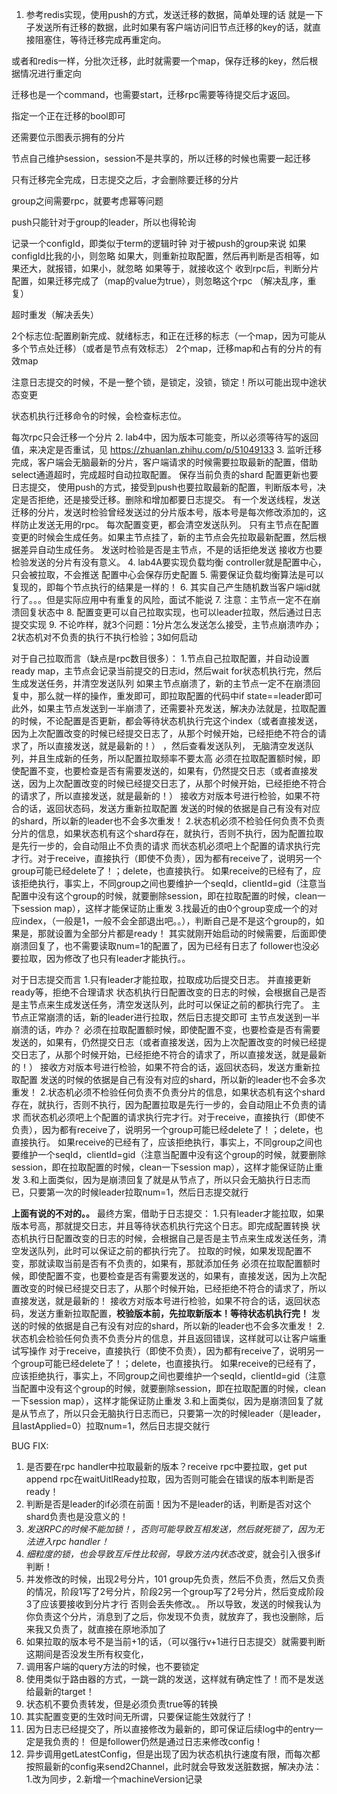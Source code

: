1. 参考redis实现，使用push的方式，发送迁移的数据，简单处理的话
就是一下子发送所有迁移的数据，此时如果有客户端访问旧节点迁移的key的话，就直接阻塞住，等待迁移完成再重定向。

或者和redis一样，分批次迁移，此时就需要一个map，保存迁移的key，然后根据情况进行重定向

迁移也是一个command，也需要start，迁移rpc需要等待提交后才返回。

指定一个正在迁移的bool即可

还需要位示图表示拥有的分片

节点自己维护session，session不是共享的，所以迁移的时候也需要一起迁移

只有迁移完全完成，日志提交之后，才会删除要迁移的分片

group之间需要rpc，就要考虑幂等问题

push只能针对于group的leader，所以也得轮询

记录一个configId，即类似于term的逻辑时钟
对于被push的group来说
如果configId比我的小，则忽略
如果大，则重新拉取配置，然后再判断是否相等，如果还大，就报错，如果小，就忽略
如果等于，就接收这个
收到rpc后，判断分片配置，如果迁移完成了（map的value为true），则忽略这个rpc
（解决乱序，重复）

超时重发（解决丢失）

2个标志位:配置刷新完成、就绪标志，和正在迁移的标志（一个map，因为可能从多个节点处迁移）（或者是节点有效标志）
2个map，迁移map和占有的分片的有效map

注意日志提交的时候，不是一整个锁，是锁定，没锁，锁定！所以可能出现中途状态变更

状态机执行迁移命令的时候，会检查标志位。

每次rpc只会迁移一个分片
2. lab4中，因为版本可能变，所以必须等待写的返回值，来决定是否重试，见
https://zhuanlan.zhihu.com/p/51049133
3. 监听迁移完成，客户端会无脑最新的分片，客户端请求的时候需要拉取最新的配置，借助select通道超时，完成超时自动拉取配置。
   保存当前负责的shard
   配置更新也要日志提交，
   使用push的方式，接受到push也要拉取最新的配置，判断版本号，决定是否拒绝，还是接受迁移。删除和增加都要日志提交。
   有一个发送线程，发送迁移的分片，发送时检验曾经发送过的分片版本号，版本号是每次修改添加的，这样防止发送无用的rpc。
   每次配置变更，都会清空发送队列。
   只有主节点在配置变更的时候会生成任务。如果主节点挂了，新的主节点会先拉取最新配置，然后根据差异自动生成任务。
   发送时检验是否是主节点，不是的话拒绝发送
   接收方也要检验发送的分片有没有意义。
4. lab4A要实现负载均衡
controller就是配置中心，只会被拉取，不会推送
配置中心会保存历史配置
5. 需要保证负载均衡算法是可以复现的，即每个节点执行的结果是一样的！
6. 其实自己产生随机数当客户端id就行了。。。但是实际应用中有重复的风险，面试不能说
7. 注意：主节点一定不在崩溃回复状态中
8. 配置变更可以自己拉取实现，也可以leader拉取，然后通过日志提交实现
9. 不论咋样，就3个问题：1分片怎么发送怎么接受，主节点崩溃咋办；2状态机对不负责的执行不执行检验；3如何启动

对于自己拉取而言（缺点是rpc数目很多）：
1.节点自己拉取配置，并自动设置ready map，主节点会记录当前提交的日志id，然后wait for状态机执行完，然后生成发送任务，并清空发送队列
如果主节点崩溃了，新的主节点一定不在崩溃回复中，那么就一样的操作，重发即可，即拉取配置的代码中if state==leader即可
此外，如果主节点发送到一半崩溃了，还需要补充发送，解决办法就是，拉取配置的时候，不论配置是否更新，都会等待状态机执行完这个index（或者直接发送，因为上次配置改变的时候已经提交日志了，从那个时候开始，已经拒绝不符合的请求了，所以直接发送，就是最新的！） ，然后查看发送队列， 
无脑清空发送队列，并且生成新的任务，所以配置拉取频率不要太高
必须在拉取配置额时候，即使配置不变，也要检查是否有需要发送的，如果有，仍然提交日志（或者直接发送，因为上次配置改变的时候已经提交日志了，从那个时候开始，已经拒绝不符合的请求了，所以直接发送，就是最新的！）
接收方对版本号进行检验，如果不符合的话，返回状态码，发送方重新拉取配置
发送的时候的依据是自己有没有对应的shard，所以新的leader也不会多次重发！
2.状态机必须不检验任何负责不负责分片的信息，如果状态机有这个shard存在，就执行，否则不执行，因为配置拉取是先行一步的，会自动阻止不负责的请求
而状态机必须吧上个配置的请求执行完才行。对于receive，直接执行（即使不负责），因为都有receive了，说明另一个group可能已经delete了！；delete，也直接执行。
如果receive的已经有了，应该拒绝执行，事实上，不同group之间也要维护一个seqId，clientId=gid（注意当配置中没有这个group的时候，就要删除session，即在拉取配置的时候，clean一下session map），这样才能保证防止重发
3.找最近的由0个group变成一个的对应index，（一般是1，一般不会全部退出吧。。），判断自己是不是这个group的，如果是，那就设置为全部分片都是ready！
其实就刚开始启动的时候需要，后面即使崩溃回复了，也不需要读取num=1的配置了，因为已经有日志了
follower也没必要拉取，因为修改了也只有leader才能执行。。

对于日志提交而言
1.只有leader才能拉取，拉取成功后提交日志。 并直接更新ready等，拒绝不合理请求
状态机执行日配置改变的日志的时候，会根据自己是否是主节点来生成发送任务，清空发送队列，此时可以保证之前的都执行完了。
主节点正常崩溃的话，新的leader进行拉取，然后日志提交即可
主节点发送到一半崩溃的话，咋办？
必须在拉取配置额时候，即使配置不变，也要检查是否有需要发送的，如果有，仍然提交日志（或者直接发送，因为上次配置改变的时候已经提交日志了，从那个时候开始，已经拒绝不符合的请求了，所以直接发送，就是最新的！）
接收方对版本号进行检验，如果不符合的话，返回状态码，发送方重新拉取配置
发送的时候的依据是自己有没有对应的shard，所以新的leader也不会多次重发！
2.状态机必须不检验任何负责不负责分片的信息，如果状态机有这个shard存在，就执行，否则不执行，因为配置拉取是先行一步的，会自动阻止不负责的请求
而状态机必须吧上个配置的请求执行完才行。对于receive，直接执行（即使不负责），因为都有receive了，说明另一个group可能已经delete了！；delete，也直接执行。
如果receive的已经有了，应该拒绝执行，事实上，不同group之间也要维护一个seqId，clientId=gid（注意当配置中没有这个group的时候，就要删除session，即在拉取配置的时候，clean一下session map），这样才能保证防止重发
3.和上面类似，因为是崩溃回复了就是从节点了，所以只会无脑执行日志而已，只要第一次的时候leader拉取num=1，然后日志提交就行

**上面有说的不对的。。**
最终方案，借助于日志提交：
1.只有leader才能拉取，如果版本号高，那就提交日志，并且等待状态机执行完这个日志。即完成配置转换
状态机执行日配置改变的日志的时候，会根据自己是否是主节点来生成发送任务，清空发送队列，此时可以保证之前的都执行完了。
拉取的时候，如果发现配置不变，那就读取当前是否有不负责的，如果有，那就添加任务
必须在拉取配置额时候，即使配置不变，也要检查是否有需要发送的，如果有，直接发送，因为上次配置改变的时候已经提交日志了，从那个时候开始，已经拒绝不符合的请求了，所以直接发送，就是最新的！
接收方对版本号进行检验，如果不符合的话，返回状态码，发送方重新拉取配置，**校验版本前，先拉取新版本！等待状态机执行完！**
发送的时候的依据是自己有没有对应的shard，所以新的leader也不会多次重发！
2.状态机会检验任何负责不负责分片的信息，并且返回错误，这样就可以让客户端重试写操作
对于receive，直接执行（即使不负责），因为都有receive了，说明另一个group可能已经delete了！；delete，也直接执行。
如果receive的已经有了，应该拒绝执行，事实上，不同group之间也要维护一个seqId，clientId=gid（注意当配置中没有这个group的时候，就要删除session，即在拉取配置的时候，clean一下session map），这样才能保证防止重发
3.和上面类似，因为是崩溃回复了就是从节点了，所以只会无脑执行日志而已，只要第一次的时候leader（是leader，且lastApplied=0）拉取num=1，然后日志提交就行


BUG FIX:
1. 是否要在rpc handler中拉取最新的版本？receive rpc中要拉取，get put append rpc在waitUitlReady拉取，因为否则可能会在错误的版本判断是否ready！
2. 判断是否是leader的if必须在前面！因为不是leader的话，判断是否对这个shard负责也是没意义的！
3. *发送RPC的时候不能加锁！，否则可能导致互相发送，然后就死锁了，因为无法进入rpc handler！*
4. *细粒度的锁，也会导致互斥性比较弱，导致方法内状态改变*，就会引入很多if判断！
5. 并发修改的时候，出现2号分片，101 group先负责，然后不负责，然后又负责的情况，阶段1写了2号分片，阶段2另一个group写了2号分片，然后变成阶段3了应该要接收到分片才行
否则会丢失修改。。
所以导致，发送的时候我认为你负责这个分片，消息到了之后，你发现不负责，就放弃了，我也没删除，后来我又负责了，就直接在原地添加了
6. 如果拉取的版本号不是当前+1的话，（可以强行v+1进行日志提交）就需要判断这期间是否没发生所有权变化，
7. 调用客户端的query方法的时候，也不要锁定
8. 使用类似于路由器的方式，一跳一跳的发送，这样就有确定性了！而不是发送给最新的target！
9. 状态机不要负责转发，但是必须负责true等的转换
10. 其实配置变更的生效时间无所谓，只要保证能生效就行了！
11. 因为日志已经提交了，所以直接修改为最新的，即可保证后续log中的entry一定是我负责的！ 但是follower仍然是通过日志来修改config！
12. 异步调用getLatestConfig，但是出现了因为状态机执行速度有限，而每次都按照最新的config来send2Channel，此时就会导致发送脏数据，解决办法：1.改为同步，2.新增一个machineVersion记录
